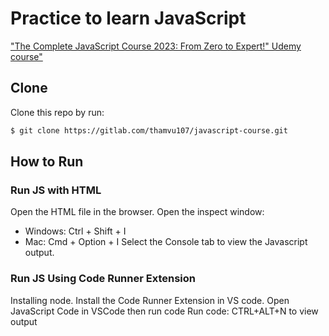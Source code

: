 
# Practice to learn JavaScript
["The Complete JavaScript Course 2023: From Zero to Expert!" Udemy course"](https://www.udemy.com/course/the-complete-javascript-course/)

## Clone
Clone this repo by run:
```sh
$ git clone https://gitlab.com/thamvu107/javascript-course.git
```

## How to Run
### Run JS with HTML
Open the HTML file in the browser.
Open the inspect window:
 + Windows: Ctrl + Shift + I
 + Mac: Cmd + Option + I
Select the Console tab to view the Javascript output.

### Run JS Using Code Runner Extension
Installing node.
Install the Code Runner Extension in VS code.
Open JavaScript Code in VSCode then run code
Run code: CTRL+ALT+N to view output
